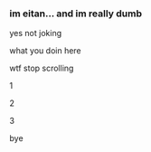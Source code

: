 ### im eitan... and im really dumb



yes not joking




what you doin here






wtf stop scrolling


1





2




3



bye
